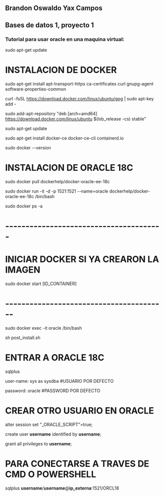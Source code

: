 ## Brandon Oswaldo Yax Campos
## Bases de datos 1, proyecto 1
### Tutorial para usar oracle en una maquina virtual:
sudo apt-get update
# INSTALACION DE DOCKER
sudo apt-get install apt-transport-https ca-certificates curl gnupg-agent software-properties-common

curl -fsSL https://download.docker.com/linux/ubuntu/gpg | sudo apt-key add -

sudo add-apt-repository "deb [arch=amd64] https://download.docker.com/linux/ubuntu $(lsb_release -cs) stable"

sudo apt-get update

sudo apt-get install docker-ce docker-ce-cli containerd.io

sudo docker --version


# INSTALACION DE ORACLE 18C

sudo docker pull dockerhelp/docker-oracle-ee-18c

sudo docker run -it -d -p 1521:1521 --name=oracle dockerhelp/docker-oracle-ee-18c /bin/bash

sudo docker ps -a

# ---------------------------------------

# INICIAR DOCKER SI YA CREARON LA IMAGEN

sudo docker start [ID_CONTAINER]

# ----------------------------------------

sudo docker exec -it oracle /bin/bash

sh post_install.sh


# ENTRAR A ORACLE 18C

sqlplus

user-name: sys as sysdba #USUARIO POR DEFECTO

password: oracle #PASSWORD POR DEFECTO


# CREAR OTRO USUARIO EN ORACLE
alter session set "_ORACLE_SCRIPT"=true;

create user **username** identified by **username**;

grant all privileges to **username**;

# PARA CONECTARSE A TRAVES DE CMD O POWERSHELL

sqlplus **username**/**username**@**ip_externa**:1521/ORCL18